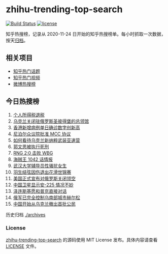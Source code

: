 # zhihu-trending-top-search

[![Build Status](https://github.com/justjavac/zhihu-trending-top-search/workflows/ci/badge.svg?branch=main)](https://github.com/justjavac/zhihu-trending-top-search/actions)
[![license](https://img.shields.io/github/license/justjavac/zhihu-trending-top-search)](https://github.com/justjavac/zhihu-trending-top-search/blob/main/LICENSE)

知乎热搜榜，记录从 2020-11-24 日开始的知乎热搜榜单。每小时抓取一次数据，按天[归档](./archives)。

## 相关项目

- [知乎热门话题](https://github.com/justjavac/zhihu-trending-hot-questions)
- [知乎热门视频](https://github.com/justjavac/zhihu-trending-hot-video)
- [微博热搜榜](https://github.com/justjavac/weibo-trending-hot-search)

## 今日热搜榜

<!-- BEGIN -->
<!-- 最后更新时间 Thu Mar 03 2022 03:11:51 GMT+0800 (China Standard Time) -->

1. [个人所得税退税](https://www.zhihu.com/search?q=个人所得税)
1. [乌克兰关闭驻俄罗斯圣彼得堡的总领馆](https://www.zhihu.com/search?q=俄罗斯乌克兰)
1. [香港新增病例单日确诊数字创新高](https://www.zhihu.com/search?q=香港疫情)
1. [尼泊尔众议院批准 MCC 协议](https://www.zhihu.com/search?q=尼泊尔)
1. [如何看待乌克兰新纳粹武装亚速营](https://www.zhihu.com/search?q=亚速营)
1. [郭文思被执行死刑](https://www.zhihu.com/search?q=郭文思)
1. [RNG 2:0 击败 WBG](https://www.zhihu.com/search?q=rng)
1. [海贼王 1042 话情报](https://www.zhihu.com/search?q=海贼王)
1. [武汉大学辅导员性骚扰女生](https://www.zhihu.com/search?q=武汉大学辅导员)
1. [羽生结弦因伤退出花滑世锦赛](https://www.zhihu.com/search?q=羽生结弦)
1. [美国正式宣布对俄罗斯关闭领空](https://www.zhihu.com/search?q=美国对俄罗斯关闭领空)
1. [中国卫星显示安-225 情况不妙](https://www.zhihu.com/search?q=安-225)
1. [泽连斯基愿和普京直接对话](https://www.zhihu.com/search?q=泽连斯基愿和普京直接对话)
1. [俄军已完全控制乌南部城市赫尔松](https://www.zhihu.com/search?q=乌俄局势)
1. [中国开始从乌克兰撤出首批公民](https://www.zhihu.com/search?q=撤侨)

<!-- END -->

历史归档 [./archives](./archives)

### License

[zhihu-trending-top-search](https://github.com/justjavac/zhihu-trending-top-search)
的源码使用 MIT License 发布。具体内容请查看 [LICENSE](./LICENSE) 文件。
